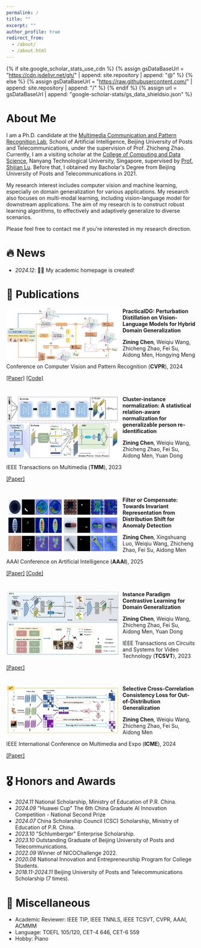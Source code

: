 ```yaml
---
permalink: /
title: ""
excerpt: ""
author_profile: true
redirect_from: 
  - /about/
  - /about.html
---
```


{% if site.google_scholar_stats_use_cdn %}
{% assign gsDataBaseUrl = "https://cdn.jsdelivr.net/gh/" | append: site.repository | append: "@" %}
{% else %}
{% assign gsDataBaseUrl = "https://raw.githubusercontent.com/" | append: site.repository | append: "/" %}
{% endif %}
{% assign url = gsDataBaseUrl | append: "google-scholar-stats/gs_data_shieldsio.json" %}

<span class='anchor' id='about-me'></span>

# About Me

I am a Ph.D. candidate at the [Multimedia Communication and Pattern Recognition Lab](https://mcprl.com/), School of Artificial Intelligence, Beijing University of Posts and Telecommunications, under the supervision of Prof. Zhicheng Zhao. Currently, I am a visiting scholar at the [College of Computing and Data Science](https://www.ntu.edu.sg/computing), Nanyang Technological University, Singapore, supervised by [Prof. Shijian Lu](https://personal.ntu.edu.sg/shijian.lu/). Before that, I obtained my Bacholar's Degree from Beijing University of Posts and Telecommunications in 2021.

My research interest includes computer vision and machine learning, especially on domain generalization for various applications. My research also focuses on multi-modal learning, including vision-language model for downstream applications. The aim of my research is to construct robust learning algorithms, to effectively and adaptively generalize to diverse scenarios.

Please feel free to contact me if you're interested in my research direction.


# 🔥 News 
- *2024.12*: 🎉🎉 My academic homepage is created!

# 📝 Publications 

<img src="../images/cvpr.jpg" width="300" height="auto" alt="" align="left" style="padding-right: 10px;">

**PracticalDG: Perturbation Distillation on Vision-Language Models for Hybrid Domain Generalization**

**Zining Chen**, Weiqiu Wang, Zhicheng Zhao, Fei Su, Aidong Men, Hongying Meng
  

Conference on Computer Vision and Pattern Recognition (**CVPR**), 2024

<a href="https://openaccess.thecvf.com/content/CVPR2024/papers/Chen_PracticalDG_Perturbation_Distillation_on_Vision-Language_Models_for_Hybrid_Domain_Generalization_CVPR_2024_paper.pdf">[Paper]</a>
<a href="https://github.com/znchen666/HDG">[Code]</a>

#

<img src="../images/tmm.jpg" width="300" height="auto" alt="" align="left" style="padding-right: 10px;">

**Cluster-instance normalization: A statistical relation-aware normalization for generalizable person re-identification**

**Zining Chen**, Weiqiu Wang, Zhicheng Zhao, Fei Su, Aidong Men, Yuan Dong
  
IEEE Transactions on Multimedia (**TMM**), 2023

<a href="https://ieeexplore.ieee.org/document/10243072">[Paper]</a>

#

<img src="../images/aaai.jpg" width="300" height="150" alt="" align="left" style="padding-right: 10px;">

**Filter or Compensate: Towards Invariant Representation from Distribution Shift for Anomaly Detection**

**Zining Chen**, Xingshuang Luo, Weiqiu Wang, Zhicheng Zhao, Fei Su, Aidong Men
  
AAAI Conference on Artificial Intelligence (**AAAI**), 2025

<a href="https://arxiv.org/abs/2412.10115">[Paper]</a>
<a href="https://github.com/znchen666/FiCo">[Code]</a>

#

<img src="../images/tcsvt.jpg" width="300" height="170" alt="" align="left" style="padding-right: 10px;">


**Instance Paradigm Contrastive Learning for Domain Generalization**

**Zining Chen**, Weiqiu Wang, Zhicheng Zhao, Fei Su, Aidong Men, Yuan Dong
  
IEEE Transactions on Circuits and Systems for Video Technology (**TCSVT**), 2023

<a href="https://ieeexplore.ieee.org/document/10163491/">[Paper]</a>

#

<img src="../images/icme.jpg" width="300" height="130" alt="" align="left" style="padding-right: 10px;">

**Selective Cross-Correlation Consistency Loss for Out-of-Distribution Generalization**

**Zining Chen**, Weiqiu Wang, Zhicheng Zhao, Fei Su, Aidong Men
  
IEEE International Conference on Multimedia and Expo (**ICME**), 2024

<a href="https://ieeexplore.ieee.org/document/10688222/">[Paper]</a>

# 

# 🎖 Honors and Awards
- *2024.11* National Scholarship, Ministry of Education of P.R. China.
- *2024.09* "Huawei Cup" The 6th China Graduate AI Innovation Competition - National Second Prize
- *2024.07* China Scholarship Council (CSC) Scholarship, Ministry of Education of P.R. China.
- *2023.10* "Schlumberger" Enterprise Scholarship.
- *2023.10* Outstanding Graduate of Beijing University of Posts and Telecommunications.
- *2022.09* Winner of NICOChallenge 2022.
- *2020.08* National Innovation and Entrepreneurship Program for College Students.
- *2018.11-2024.11* Beijing University of Posts and Telecommunications Scholarship (7 times).

# 🚩 Miscellaneous
- Academic Reviewer:
  IEEE TIP, IEEE TNNLS, IEEE TCSVT, CVPR, AAAI, ACMMM
- Language:
  TOEFL 105/120, CET-4 646, CET-6 559
- Hobby:
  Piano




